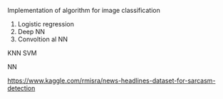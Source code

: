 Implementation of algorithm for image classification

1. Logistic regression
2. Deep NN
3. Convoltion al NN



KNN
SVM

NN





https://www.kaggle.com/rmisra/news-headlines-dataset-for-sarcasm-detection